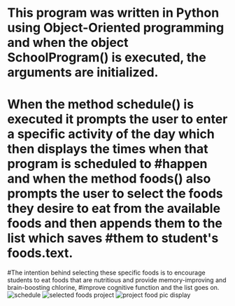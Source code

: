 # This program was written in Python using Object-Oriented programming and when the object SchoolProgram() is executed, the arguments are initialized.
# When the method schedule() is executed it prompts the user to enter a specific activity of the day which then displays the times when that program is scheduled to #happen and when the method foods() also prompts the user to select the foods they desire to eat from the available foods and then appends them to the list which saves #them to student's foods.text.
#The intention behind selecting these specific foods is to encourage students to eat foods that are nutritious and provide memory-improving and brain-boosting chlorine, #improve cognitive function and the list goes on.
![schedule](https://github.com/ThomasMwaba/python-school-project/assets/134213283/342438b6-cffc-4561-9cdc-159ed84da052)
![selected foods project](https://github.com/ThomasMwaba/python-school-project/assets/134213283/4c7c3b07-e3e3-47cd-b3c3-a43db46a85a0)
![project food pic display](https://github.com/ThomasMwaba/python-school-project/assets/134213283/a701810f-cdd6-44ea-9215-0c85eb82208b)

